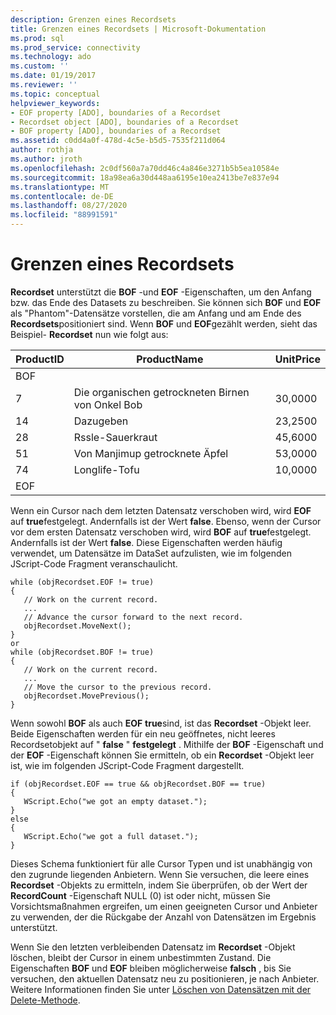 ```yaml
---
description: Grenzen eines Recordsets
title: Grenzen eines Recordsets | Microsoft-Dokumentation
ms.prod: sql
ms.prod_service: connectivity
ms.technology: ado
ms.custom: ''
ms.date: 01/19/2017
ms.reviewer: ''
ms.topic: conceptual
helpviewer_keywords:
- EOF property [ADO], boundaries of a Recordset
- Recordset object [ADO], boundaries of a Recordset
- BOF property [ADO], boundaries of a Recordset
ms.assetid: c0dd4a0f-478d-4c5e-b5d5-7535f211d064
author: rothja
ms.author: jroth
ms.openlocfilehash: 2c0df560a7a70dd46c4a846e3271b5b5ea10584e
ms.sourcegitcommit: 18a98ea6a30d448aa6195e10ea2413be7e837e94
ms.translationtype: MT
ms.contentlocale: de-DE
ms.lasthandoff: 08/27/2020
ms.locfileid: "88991591"
---
```

# <a name="boundaries-of-a-recordset"></a>Grenzen eines Recordsets
**Recordset** unterstützt die **BOF** -und **EOF** -Eigenschaften, um den Anfang bzw. das Ende des Datasets zu beschreiben. Sie können sich **BOF** und **EOF** als "Phantom"-Datensätze vorstellen, die am Anfang und am Ende des **Recordsets**positioniert sind. Wenn **BOF** und **EOF**gezählt werden, sieht das Beispiel- **Recordset** nun wie folgt aus:  
  
|ProductID|ProductName|UnitPrice|  
|---------------|-----------------|---------------|  
|BOF|||  
|7|Die organischen getrockneten Birnen von Onkel Bob|30,0000|  
|14|Dazugeben|23,2500|  
|28|Rssle-Sauerkraut|45,6000|  
|51|Von Manjimup getrocknete Äpfel|53,0000|  
|74|Longlife-Tofu|10,0000|  
|EOF|||  
  
 Wenn ein Cursor nach dem letzten Datensatz verschoben wird, wird **EOF** auf **true**festgelegt. Andernfalls ist der Wert **false**. Ebenso, wenn der Cursor vor dem ersten Datensatz verschoben wird, wird **BOF** auf **true**festgelegt. Andernfalls ist der Wert **false**. Diese Eigenschaften werden häufig verwendet, um Datensätze im DataSet aufzulisten, wie im folgenden JScript-Code Fragment veranschaulicht.  
  
```  
while (objRecordset.EOF != true)   
{  
   // Work on the current record.  
   ...  
   // Advance the cursor forward to the next record.  
   objRecordset.MoveNext();  
}  
or  
while (objRecordset.BOF != true)   
{  
   // Work on the current record.  
   ...  
   // Move the cursor to the previous record.  
   objRecordset.MovePrevious();  
}  
```  
  
 Wenn sowohl **BOF** als auch **EOF** **true**sind, ist das **Recordset** -Objekt leer. Beide Eigenschaften werden für ein neu geöffnetes, nicht leeres Recordsetobjekt auf " **false** " **festgelegt** . Mithilfe der **BOF** -Eigenschaft und der **EOF** -Eigenschaft können Sie ermitteln, ob ein **Recordset** -Objekt leer ist, wie im folgenden JScript-Code Fragment dargestellt.  
  
```  
if (objRecordset.EOF == true && objRecordset.BOF == true)  
{  
   WScript.Echo("we got an empty dataset.");  
}  
else  
{  
   WScript.Echo("we got a full dataset.");  
}  
```  
  
 Dieses Schema funktioniert für alle Cursor Typen und ist unabhängig von den zugrunde liegenden Anbietern. Wenn Sie versuchen, die leere eines **Recordset** -Objekts zu ermitteln, indem Sie überprüfen, ob der Wert der **RecordCount** -Eigenschaft NULL (0) ist oder nicht, müssen Sie Vorsichtsmaßnahmen ergreifen, um einen geeigneten Cursor und Anbieter zu verwenden, der die Rückgabe der Anzahl von Datensätzen im Ergebnis unterstützt.  
  
 Wenn Sie den letzten verbleibenden Datensatz im **Recordset** -Objekt löschen, bleibt der Cursor in einem unbestimmten Zustand. Die Eigenschaften **BOF** und **EOF** bleiben möglicherweise **falsch** , bis Sie versuchen, den aktuellen Datensatz neu zu positionieren, je nach Anbieter. Weitere Informationen finden Sie unter [Löschen von Datensätzen mit der Delete-Methode](./deleting-records-using-the-delete-method.md).